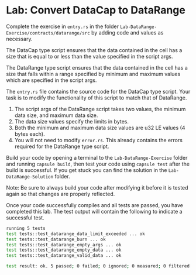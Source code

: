 # Lab: Convert DataCap to DataRange

Complete the exercise in `entry.rs` in the folder `Lab-DataRange-Exercise/contracts/datarange/src` by adding code and values as necessary.

The DataCap type script ensures that the data contained in the cell has a size that is equal to or less than the value specified in the script args.

The DataRange type script ensures that the data contained in the cell has a size that falls within a range specified by minimum and maximum values which are specified in the script args.

The `entry.rs` file contains the source code for the DataCap type script. Your task is to modify the functionality of this script to match that of DataRange.

1. The script args of the DataRange script takes two values, the minimum data size, and maximum data size.
2. The data size values specify the limits in bytes.
3. Both the minimum and maximum data size values are u32 LE values \(4 bytes each\).
4. You will not need to modify `error.rs`. This already contains the errors required for the DataRange type script.

Build your code by opening a terminal to the `Lab-DataRange-Exercise` folder and running `capsule build`, then test your code using `capsule test` after the build is successful. If you get stuck you can find the solution in the `Lab-DataRange-Solution` folder.

Note: Be sure to always build your code after modifying it before it is tested again so that changes are properly reflected.

Once your code successfully compiles and all tests are passed, you have completed this lab. The test output will contain the following to indicate a successful test.

```bash
running 5 tests
test tests::test_datarange_data_limit_exceeded ... ok
test tests::test_datarange_burn ... ok
test tests::test_datarange_empty_args ... ok
test tests::test_datarange_empty_data ... ok
test tests::test_datarange_valid_data ... ok

test result: ok. 5 passed; 0 failed; 0 ignored; 0 measured; 0 filtered out
```





